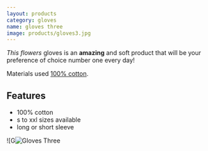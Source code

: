 ```yaml
---
layout: products
category: gloves
name: gloves three
image: products/gloves3.jpg
---
```


*This flowers* gloves is an **amazing** and soft product that will be your preference of choice number one every day!

Materials used [100% cotton](http://en.wikipedia.org/wiki/Cotton).

## Features

- 100% cotton
- s to xxl sizes available
- long or short sleeve

![G![Gloves Three](http://card0127.github.io/ecommerce-website/images/products/gloves3.jpg)